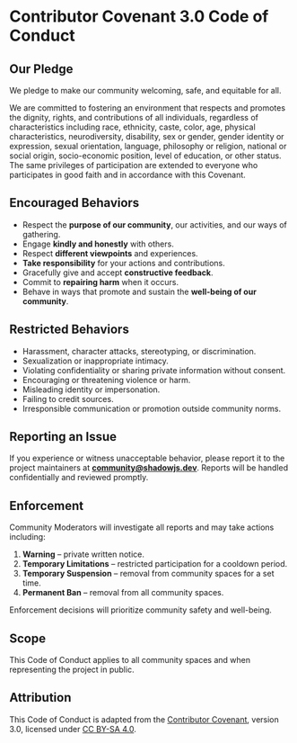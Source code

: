 # Contributor Covenant 3.0 Code of Conduct

## Our Pledge
We pledge to make our community welcoming, safe, and equitable for all.

We are committed to fostering an environment that respects and promotes the
dignity, rights, and contributions of all individuals, regardless of
characteristics including race, ethnicity, caste, color, age, physical
characteristics, neurodiversity, disability, sex or gender, gender identity or
expression, sexual orientation, language, philosophy or religion, national or
social origin, socio-economic position, level of education, or other status.
The same privileges of participation are extended to everyone who participates
in good faith and in accordance with this Covenant.

## Encouraged Behaviors
- Respect the **purpose of our community**, our activities, and our ways of
  gathering.
- Engage **kindly and honestly** with others.
- Respect **different viewpoints** and experiences.
- **Take responsibility** for your actions and contributions.
- Gracefully give and accept **constructive feedback**.
- Commit to **repairing harm** when it occurs.
- Behave in ways that promote and sustain the **well-being of our community**.

## Restricted Behaviors
- Harassment, character attacks, stereotyping, or discrimination.
- Sexualization or inappropriate intimacy.
- Violating confidentiality or sharing private information without consent.
- Encouraging or threatening violence or harm.
- Misleading identity or impersonation.
- Failing to credit sources.
- Irresponsible communication or promotion outside community norms.

## Reporting an Issue
If you experience or witness unacceptable behavior, please report it to the
project maintainers at **community@shadowjs.dev**. Reports will be handled
confidentially and reviewed promptly.

## Enforcement
Community Moderators will investigate all reports and may take actions
including:
1. **Warning** – private written notice.
2. **Temporary Limitations** – restricted participation for a cooldown period.
3. **Temporary Suspension** – removal from community spaces for a set time.
4. **Permanent Ban** – removal from all community spaces.

Enforcement decisions will prioritize community safety and well-being.

## Scope
This Code of Conduct applies to all community spaces and when representing the
project in public.

## Attribution
This Code of Conduct is adapted from the [Contributor Covenant](https://www.contributor-covenant.org/),
version 3.0, licensed under [CC BY-SA 4.0](https://creativecommons.org/licenses/by-sa/4.0/).